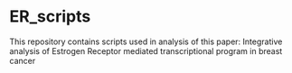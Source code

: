 # ER_scripts
This repository contains scripts used in analysis of this paper: Integrative analysis of Estrogen Receptor mediated transcriptional program in breast cancer
